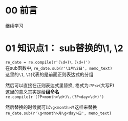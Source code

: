 # 00 前言
继续学习

# 01 知识点1： sub替换的\1, \2
`re_date = re.compile(r'(\d+)\.(\d+)')`  
在sub函数中, `re_date.sub(r'\1月\2日', memo_text)`  
这里的`\1`, `\2`代表的是前面正则表达式的分组  

然后可以直接在正则表达式里替换, 格式为:`?P<>`(大写P)   
这里的意义其实是给**组命名**   
`re.compile(r'(?P<month>\d+)\.(?P<day>\d+)')`  

然后替换的时候就可以`\g<month>月`这样来替换  
`re_date.sub(r'\g<month>月\g<day>日', memo_text)`
